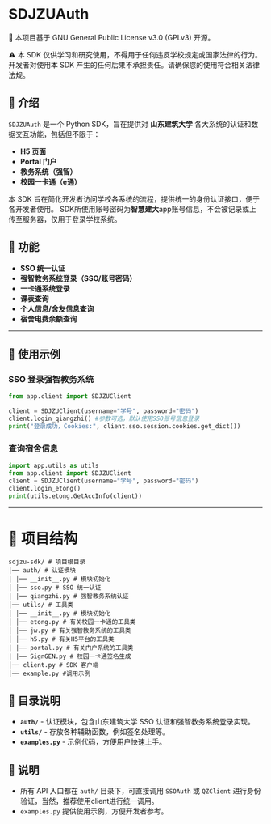 # SDJZUAuth

📜
本项目基于 GNU General Public License v3.0 (GPLv3) 开源。

⚠️
本 SDK 仅供学习和研究使用，不得用于任何违反学校规定或国家法律的行为。开发者对使用本 SDK 产生的任何后果不承担责任。请确保您的使用符合相关法律法规。
## 📌 介绍
`SDJZUAuth` 是一个 Python SDK，旨在提供对 **山东建筑大学** 各大系统的认证和数据交互功能，包括但不限于：
- **H5 页面**
- **Portal 门户**
- **教务系统（强智）**
- **校园一卡通（e通）**

本 SDK 旨在简化开发者访问学校各系统的流程，提供统一的身份认证接口，便于各开发者使用。
SDK所使用账号密码为**智慧建大**app账号信息，不会被记录或上传至服务器，仅用于登录学校系统。

## 🚀 功能
- **SSO 统一认证**
- **强智教务系统登录（SSO/账号密码）**
- **一卡通系统登录**
- **课表查询**
- **个人信息/舍友信息查询**
- **宿舍电费余额查询**

---
## 🔧 使用示例
### SSO 登录强智教务系统
```python
from app.client import SDJZUClient

client = SDJZUClient(username="学号", password="密码")
client.login_qiangzhi() #参数可选，默认使用SSO账号信息登录
print("登录成功，Cookies:", client.sso.session.cookies.get_dict())
```
### 查询宿舍信息
```python
import app.utils as utils
from app.client import SDJZUClient
client = SDJZUClient(username="学号", password="密码")
client.login_etong()
print(utils.etong.GetAccInfo(client))
```
---

# 📂 项目结构
```
sdjzu-sdk/ # 项目根目录 
│── auth/ # 认证模块 
│ │── __init__.py # 模块初始化 
│ │── sso.py # SSO 统一认证 
│ │── qiangzhi.py # 强智教务系统认证 
│── utils/ # 工具类 
│ │── __init__.py # 模块初始化 
│ │── etong.py # 有关校园一卡通的工具类
│ │── jw.py # 有关强智教务系统的工具类
│ │── h5.py # 有关H5平台的工具类
| |—— portal.py # 有关门户系统的工具类
| |—— SignGEN.py # 校园一卡通签名生成
│── client.py # SDK 客户端
│── example.py #调用示例
```


## 📜 目录说明
- **`auth/`** - 认证模块，包含山东建筑大学 SSO 认证和强智教务系统登录实现。
- **`utils/`** - 存放各种辅助函数，例如签名处理等。
- **`examples.py`** - 示例代码，方便用户快速上手。

## 📌 说明
- 所有 API 入口都在 `auth/` 目录下，可直接调用 `SSOAuth` 或 `QZClient` 进行身份验证，当然，推荐使用client进行统一调用。
- `examples.py` 提供使用示例，方便开发者参考。
